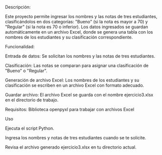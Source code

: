 Descripción:

Este proyecto permite ingresar los nombres y las notas de tres estudiantes, clasificándolos en dos categorías: "Bueno" (si la nota es mayor a 70) y "Regular" (si la nota es 70 o inferior). Los datos ingresados se guardan automáticamente en un archivo Excel, donde se genera una tabla con los nombres de los estudiantes y su clasificación correspondiente.


Funcionalidad:

Entrada de datos: Se solicitan los nombres y las notas de tres estudiantes.

Clasificación: Las notas se comparan para asignar una clasificación de "Bueno" o "Regular".

Generación de archivo Excel: Los nombres de los estudiantes y su clasificación se escriben en un archivo Excel con formato adecuado.

Guardar archivo: El archivo Excel se guarda con el nombre ejercicio3.xlsx en el directorio de trabajo.


Requisitos:
Biblioteca openpyxl para trabajar con archivos Excel

Uso

Ejecuta el script Python.

Ingresa los nombres y notas de tres estudiantes cuando se te solicite.

Revisa el archivo generado ejercicio3.xlsx en tu directorio actual.